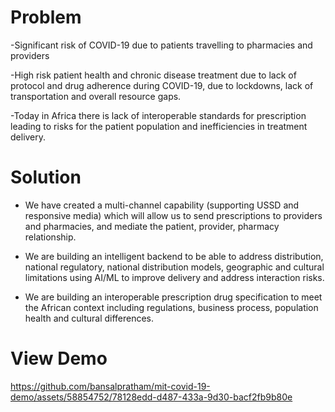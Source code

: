 # Problem
-Significant risk of COVID-19 due to patients travelling to pharmacies and providers 

-High risk patient health and chronic disease treatment due to lack of protocol and drug adherence during COVID-19, due to lockdowns, lack of transportation and overall resource gaps.

-Today in Africa there is lack of interoperable standards for prescription leading to risks for the patient population and inefficiencies in treatment delivery.

# Solution
- We have created a multi-channel capability (supporting USSD and responsive media) which will allow us to send prescriptions to providers and pharmacies, and mediate the patient, provider, pharmacy relationship.
  
- We are building an intelligent backend to be able to address distribution, national regulatory, national distribution models, geographic and cultural limitations using AI/ML to improve delivery and address interaction risks.
  
- We are building an interoperable prescription drug specification to meet the African context including regulations, business process, population health and cultural differences.

# View Demo
https://github.com/bansalpratham/mit-covid-19-demo/assets/58854752/78128edd-d487-433a-9d30-bacf2fb9b80e

